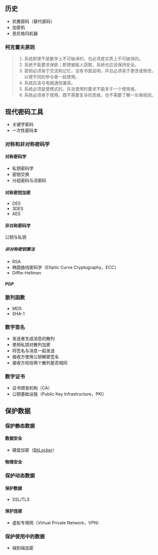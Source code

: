 
## 历史

- 凯撒密码（替代密码）
- 加密机
- 恩尼格玛机器

### 柯克霍夫原则

> 1. 系统即使不是数学上不可破译的，也必须是实质上不可破译的。
> 2. 系统不能要求保密；即使被敌人窃取，系统也应该保持安全。
> 3. 密钥必须易于交流和记忆，没有书面说明，并且必须易于更改或修改，以便不同的参与者一起使用。
> 4. 系统应该与电报通信兼容。
> 5. 系统必须是便携式的，并且使用时要求不能多于一个使用者。
> 6. 系统必须易于使用，既不需要复杂的思维，也不需要了解一长串规则。

## 现代密码工具

- 关键字密码
- 一次性密码本

### 对称和非对称密码学

#### 对称密码学

- 私钥密码学
- 密钥交换
- 分组密码与流密码

#### 对称密钥加密

- DES
- 3DES
- AES

#### 非对称密码学

公钥与私钥

##### 非对称密钥算法

- RSA
- 椭圆曲线密码学（Elliptic Curve Cryptography，ECC）
- Diffie-Hellman

##### PGP

### 散列函数

- MD5
- SHA-1

### 数字签名

- 发送者生成消息的散列
- 使用私钥对散列加密
- 将签名与消息一起发送
- 接收方使用公钥解密签名
- 接收方校验两个散列是否相同

### 数字证书

- 证书颁发机构（CA）
- 公钥基础设施（Public Key Infrastructure，PKI）

## 保护数据

### 保护静态数据

#### 数据安全

- 硬盘加密（[BitLocker](https://docs.microsoft.com/zh-cn/windows/security/information-protection/bitlocker/bitlocker-overview)）

#### 物理安全

### 保护动态数据

#### 保护数据

- SSL/TLS

#### 保护连接

- 虚拟专用网（Virtual Private Network，VPN）

### 保护使用中的数据

- 端到端加密
